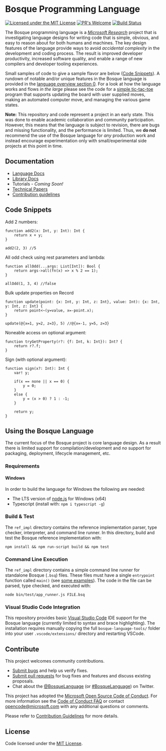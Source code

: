 # Bosque Programming Language

[![Licensed under the MIT License](https://img.shields.io/badge/License-MIT-blue.svg)](https://github.com/Microsoft/BosqueLanguage/blob/master/LICENSE.txt)
[![PR's Welcome](https://img.shields.io/badge/PRs%20-welcome-brightgreen.svg)](#contribute)
[![Build Status](https://dev.azure.com/bosquepl/BosqueDevOps/_apis/build/status/Microsoft.BosqueLanguage?branchName=master)](https://dev.azure.com/bosquepl/BosqueDevOps/_build/latest?definitionId=1&branchName=master)

The Bosque programming language is a [_Microsoft Research_](https://www.microsoft.com/en-us/research/project/bosque-programming-language/) project that is investigating language designs for writing code that is simple, obvious, and easy to reason about for both humans and machines. The key design features of the language provide ways to avoid _accidental complexity_ in the development and coding process. The result is improved developer productivity, increased software quality, and enable a range of new compilers and developer tooling experiences.

Small samples of code to give a sample flavor are below ([Code Snippets](#Code-Snippets)). A rundown of notable and/or unique features in the Bosque language is provided in the [language overview section 0](docs/language/overview.md#0-Highlight-Features).
For a look at how the language works and flows _in the large_ please see the code for a [simple tic-tac-toe](ref_impl/src/test/apps/tictactoe/main.bsq) program that supports updating the board with user supplied moves, making an automated computer move, and managing the various game states.

**Note:** This repository and code represent a project in an early state. This was done to enable academic collaboration and community participation. However, this means that the language is subject to revision, there are bugs and missing functionality, and the performance is limited. Thus, we **do not** recommend the use of the Bosque language for _any_ production work and instead encourage experimentation only with small/experimental side projects at this point in time.

## Documentation

* [Language Docs](docs/language/overview.md)
* [Library Docs](docs/libraries/overview.md)
* Tutorials - _Coming Soon!_
* [Technical Papers](docs/papers/publist.md)
* [Contribution guidelines](CONTRIBUTING.md)

## Code Snippets

Add 2 numbers:

```none
function add2(x: Int, y: Int): Int {
    return x + y;
}

add2(2, 3) //5
```

All odd check using rest parameters and lambda:

```none
function allOdd(...args: List[Int]): Bool {
    return args->all(fn(x) => x % 2 == 1);
}

allOdd(1, 3, 4) //false
```

Bulk update properties on Record

```none
function update(point: {x: Int, y: Int, z: Int}, value: Int): {x: Int, y: Int, z: Int} {
    return point<~(y=value, x=-point.x);
}

update(@{x=1, y=2, z=3}, 5) //@{x=-1, y=5, z=3}
```

Noneable access on optional argument:

```none
function tryGetProperty(r?: {f: Int, k: Int}): Int? {
    return r?.f;
}
```

Sign (with optional argument):

```none
function sign(x?: Int): Int {
    var! y;

    if(x == none || x == 0) {
        y = 0;
    }
    else {
        y = (x > 0) ? 1 : -1;
    }

    return y;
}
```

## Using the Bosque Language

The current focus of the Bosque project is core language design. As a result there is limited support for compilation/development and _no_ support for packaging, deployment, lifecycle management, etc.

### Requirements

#### Windows

In order to build the language for Windows the following are needed:

- The LTS version of [node.js](https://nodejs.org/en/download/) for Windows (x64)
- Typescript (install with: `npm i typescript -g`)

### Build & Test

The `ref_impl` directory contains the reference implementation parser, type checker, interpreter, and command line runner. In this directory, build and test the Bosque reference implementation with:

```none
npm install && npm run-script build && npm test
```

### Command Line Execution

The `ref_impl` directory contains a simple command line runner for standalone Bosque (`.bsq`) files. These files must have a single `entrypoint` function called `main()` (see [some examples](ref_impl/src/test/apps)). The code in the file can be parsed, type checked, and executed with:

```none
node bin/test/app_runner.js FILE.bsq
```

### Visual Studio Code Integration

This repository provides basic [Visual Studio Code](https://code.visualstudio.com/) IDE support for the Bosque language (currently limited to syntax and brace highlighting). The installation requires manually copying the full `bosque-language-tools/` folder into your user `.vscode/extensions/` directory and restarting VSCode.

## Contribute

This project welcomes community contributions.

* [Submit bugs](https://github.com/Microsoft/BosqueLanguage/issues) and help us verify fixes.
* [Submit pull requests](https://github.com/Microsoft/BosqueLanguage/pulls) for bug fixes and features and discuss existing proposals.
* Chat about the [@BosqueLanguage](https://twitter.com/BosqueLanguage) (or [#BosqueLanguage](https://twitter.com/hashtag/BosqueLanguage)) on Twitter.

This project has adopted the [Microsoft Open Source Code of Conduct](https://opensource.microsoft.com/codeofconduct/).
For more information see the [Code of Conduct FAQ](https://opensource.microsoft.com/codeofconduct/faq/) or
contact [opencode@microsoft.com](mailto:opencode@microsoft.com) with any additional questions or comments.

Please refer to [Contribution Guidelines](CONTRIBUTING.md) for more details.

## License

Code licensed under the [MIT License](LICENSE.txt).
